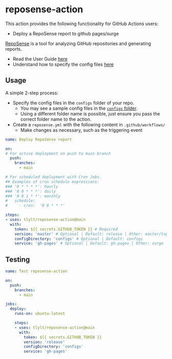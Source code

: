 # reposense-action

This action provides the following functionality for GitHub Actions users:

- Deploy a RepoSense report to github pages/surge

[RepoSense](https://reposense.org/) is a tool for analyzing GitHub repositories and generating reports.

- Read the User Guide [here](https://reposense.org/ug/index.html)
- Understand how to specify the config files [here](https://reposense.org/ug/configFiles.html)

## Usage

A simple 2-step process:

- Specify the config files in the `configs` folder of your repo.
  - You may see a sample config files in the [`configs` folder](./configs).
  - Using a different folder name is possible, just ensure you pass the correct folder name to the action.
- Create a `reposense.yml` with the following content in `.github/workflows/`
  - Make changes as necessary, such as the triggering event

```yaml
name: Deploy RepoSense report

on:
# For active deployment on push to main branch
  push:
    branches:
      - main

# For scheduled deployment with Cron Jobs.
## Examples of cron schedule expressions:
### '0 * * * *': hourly
### '0 0 * * *': daily
### '0 0 1 * *': monthly
#   schedule:
#     - cron:  '0 0 * * *'

steps:
- uses: tlylt/reposense-action@main
  with:
    token: ${{ secrets.GITHUB_TOKEN }} # Required
    version: 'master' # Optional | Default: release | Other: master/tag v1.6.1/etc
    configDirectory: 'configs' # Optional | Default: configs
    service: 'gh-pages' # Optional | Default: gh-pages | Other: surge
```

## Testing

```yaml
name: Test reposense-action

on:
  push:
    branches:
      - main

jobs:
  deploy:
    runs-on: ubuntu-latest

    steps:
    - uses: tlylt/reposense-action@main
      with:
        token: ${{ secrets.GITHUB_TOKEN }}
        version: 'release'
        configDirectory: 'configs'
        service: 'gh-pages'
```
